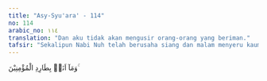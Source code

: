 ```yaml
---
title: "Asy-Syu'ara' - 114"
no: 114
arabic_no: ١١٤
translation: "Dan aku tidak akan mengusir orang-orang yang beriman."
tafsir: "Sekalipun Nabi Nuh telah berusaha siang dan malam menyeru kaumnya, namun mereka tetap tidak mengindahkannya. Menurut kaumnya, beriman dengan Nuh berarti merendahkan diri ikut bersama-sama orang-orang yang hina dina. Bahkan mereka memaksa Nuh segera mengusir orang-orang yang beriman dari negeri mereka, agar tidak merendahkan martabat dan agama nenek moyang mereka.\n\nNabi Nuh menjawab permintaan kaumnya dengan mengatakan bahwa dia tidak akan mengusir orang-orang yang telah beriman, sekalipun mereka itu orang-orang miskin, atau berasal dari golongan rendah menurut pandangan kaumnya. Mereka semua menurut pandangan Allah adalah orang-orang yang bertakwa. Keimanan dan ketaatan seseoranglah yang dijadikan ukuran, apakah ia orang yang baik dan mulia atau dia adalah orang yang hina."
---
```


وَمَآ اَنَا۠ بِطَارِدِ الْمُؤْمِنِيْنَ ۚ 
